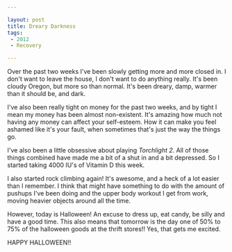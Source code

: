 ```yaml
---

layout: post
title: Dreary Darkness
tags: 
 - 2012
 - Recovery

---
```



Over the past two weeks I've been slowly getting more and more closed in.  I don't want to leave the house, I don't want to do anything really.  It's been cloudy Oregon, but more so than normal.  It's been dreary, damp, warmer than it should be, and dark.

I've also been really tight on money for the past two weeks, and by tight I mean my money has been almost non-existent.  It's amazing how much not having any money can affect your self-esteem.  How it can make you feel ashamed like it's your fault, when sometimes that's just the way the things go.  

I've also been a little obsessive about playing *Torchlight 2*.  All of those things combined have made me a bit of a shut in and a bit depressed.  So I started taking 4000 IU's of Vitamin D this week.

I also started rock climbing again!  It's awesome, and a heck of a lot easier than I remember.  I think that might have something to do with the amount of pushups I've been doing and the upper body workout I get from work, moving heavier objects around all the time.     

However, today is Halloween!  An excuse to dress up, eat candy, be silly and have a good time.  This also means that tomorrow is the day one of 50% to 75% of the halloween goods at the thrift stores!!  Yes, that gets me excited. 

HAPPY HALLOWEEN!!